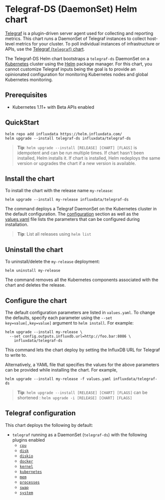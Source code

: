 # Telegraf-DS (DaemonSet) Helm chart

[Telegraf](https://github.com/influxdata/telegraf) is a plugin-driven server agent used for collecting and reporting metrics. This chart runs a DaemonSet of Telegraf instances to collect host-level metrics for your cluster. To poll individual instances of infrastructure or APIs, use the [Telegraf (`telegraf`) chart](https://github.com/influxdata/helm-charts/tree/master/charts/telegraf).

The Telegraf-DS Helm chart bootstraps a `telegraf-ds` DaemonSet on a [Kubernetes](http://kubernetes.io) cluster using the [Helm](https://helm.sh) package manager. For this chart, you cannot customize Telegraf inputs being the goal is to provide an opinionated configuration for monitoring Kubernetes nodes and global Kubernetes monitoring.

## Prerequisites

- Kubernetes 1.11+ with Beta APIs enabled

## QuickStart

```console
helm repo add influxdata https://helm.influxdata.com/
helm upgrade --install telegraf-ds influxdata/telegraf-ds
```

> **Tip**: `helm upgrade --install [RELEASE] [CHART] [FLAGS]` is idempotent and can be run multiple times. If chart hasn't been installed, Helm installs it. If chart is installed, Helm redeploys the same version or upgrades the chart if a new version is available.

## Install the chart

To install the chart with the release name `my-release`:

```console
helm upgrade --install my-release influxdata/telegraf-ds
```

The command deploys a Telegraf DaemonSet on the Kubernetes cluster in the default configuration. The [configuration](#configuration) section as well as the [values.yaml](/values.yaml) file lists the parameters that can be configured during installation.

> **Tip**: List all releases using `helm list`

## Uninstall the chart

To uninstall/delete the `my-release` deployment:

```console
helm uninstall my-release
```

The command removes all the Kubernetes components associated with the chart and deletes the release.

## Configure the chart

The default configuration parameters are listed in `values.yaml`. To change the defaults, specify each parameter using the `--set key=value[,key=value]` argument to `helm install`. For example:

```console
helm upgrade --install my-release \
  --set config.outputs.influxdb.url=http://foo.bar:8086 \
    influxdata/telegraf-ds
```

This command lets the chart deploy by setting the InfluxDB URL for Telegraf to write to.

Alternatively, a YAML file that specifies the values for the above parameters can be provided while installing the chart. For example,

```console
helm upgrade --install my-release -f values.yaml influxdata/telegraf-ds
```

> **Tip**: `helm upgrade --install [RELEASE] [CHART] [FLAGS]` can be shortened : `helm upgrade -i [RELEASE] [CHART] [FLAGS]`

## Telegraf configuration

This chart deploys the following by default:

- `telegraf` running as a DaemonSet (`telegraf-ds`) with the following plugins enabled
  * [`cpu`](https://github.com/influxdata/telegraf/tree/master/plugins/inputs/cpu)
  * [`disk`](https://github.com/influxdata/telegraf/tree/master/plugins/inputs/disk)
  * [`diskio`](https://github.com/influxdata/telegraf/tree/master/plugins/inputs/diskio)
  * [`docker`](https://github.com/influxdata/telegraf/tree/master/plugins/inputs/docker)
  * [`kernel`](https://github.com/influxdata/telegraf/tree/master/plugins/inputs/kernel)
  * [`kubernetes`](https://github.com/influxdata/telegraf/tree/master/plugins/inputs/kubernetes)
  * [`mem`](https://github.com/influxdata/telegraf/tree/master/plugins/inputs/mem)
  * [`processes`](https://github.com/influxdata/telegraf/tree/master/plugins/inputs/processes)
  * [`swap`](https://github.com/influxdata/telegraf/tree/master/plugins/inputs/swap)
  * [`system`](https://github.com/influxdata/telegraf/tree/master/plugins/inputs/system)

